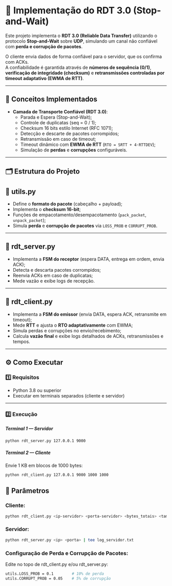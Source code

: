 # 📡 Implementação do RDT 3.0 (Stop-and-Wait)

Este projeto implementa o **RDT 3.0 (Reliable Data Transfer)** utilizando o protocolo **Stop-and-Wait** sobre **UDP**, simulando um canal não confiável com **perda e corrupção de pacotes**.

O cliente envia dados de forma confiável para o servidor, que os confirma com ACKs.  
A confiabilidade é garantida através de **números de sequência (0/1)**, **verificação de integridade (checksum)** e **retransmissões controladas por timeout adaptativo (EWMA de RTT)**.

---

## 🧠 Conceitos Implementados

- **Camada de Transporte Confiável (RDT 3.0)**:
  - Parada e Espera (Stop-and-Wait);
  - Controle de duplicatas (seq = 0 / 1);
  - Checksum 16 bits estilo Internet (RFC 1071);
  - Detecção e descarte de pacotes corrompidos;
  - Retransmissão em caso de timeout;
  - Timeout dinâmico com **EWMA de RTT** (`RTO = SRTT + 4·RTTDEV`);
  - Simulação de **perdas** e **corrupções** configuráveis.

---

## 🗂 Estrutura do Projeto

## 📁 utils.py

- Define o **formato do pacote** (cabeçalho + payload);
- Implementa o **checksum 16-bit**;
- Funções de empacotamento/desempacotamento (`pack_packet`, `unpack_packet`);
- Simula **perda** e **corrupção de pacotes** via `LOSS_PROB` e `CORRUPT_PROB`.

---

## 💾 rdt_server.py

- Implementa a **FSM do receptor** (espera DATA, entrega em ordem, envia ACK);
- Detecta e descarta pacotes corrompidos;
- Reenvia ACKs em caso de duplicatas;
- Mede vazão e exibe logs de recepção.

---

## 🚀 rdt_client.py

- Implementa a **FSM do emissor** (envia DATA, espera ACK, retransmite em timeout);
- Mede **RTT** e ajusta o **RTO adaptativamente** com EWMA;
- Simula perdas e corrupções no envio/recebimento;
- Calcula **vazão final** e exibe logs detalhados de ACKs, retransmissões e tempos.

---

## ⚙️ Como Executar

### 1️⃣ Requisitos

- Python 3.8 ou superior
- Executar em terminais separados (cliente e servidor)

---

### 2️⃣ Execução

##### Terminal 1 — Servidor

```bash
python rdt_server.py 127.0.0.1 9000
```

##### Terminal 2 — Cliente
Envie 1 KB em blocos de 1000 bytes:

```bash
python rdt_client.py 127.0.0.1 9000 1000 1000
```

## 🧩 Parâmetros

### Cliente:

```bash
python rdt_client.py <ip-servidor> <porta-servidor> <bytes_totais> <tamanho_segmento> | tee log_cliente.txt
```
### Servidor:

```bash
python rdt_server.py <ip> <porta> | tee log_servidor.txt

```
### Configuração de Perda e Corrupção de Pacotes:

Edite no topo de rdt_client.py e/ou rdt_server.py:

```bash
utils.LOSS_PROB = 0.1        # 10% de perda
utils.CORRUPT_PROB = 0.05    # 5% de corrupção
```